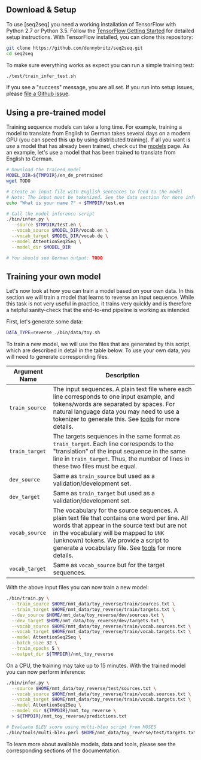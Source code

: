 ## Download & Setup

To use [seq2seq] you need a working installation of TensorFlow with
Python 2.7 or Python 3.5. Follow the [TensorFlow Getting Started](https://www.tensorflow.org/get_started/os_setup)
for detailed setup instructions. With TensorFlow installed, you can clone this repository:

```bash
git clone https://github.com/dennybritz/seq2seq.git
cd seq2seq
```

To make sure everything works as expect you can run a simple training test:

```bash
./test/train_infer_test.sh
```

If you see a "success" message, you are all set. If you run into setup issues,
please [file a Github issue](https://github.com/dennybritz/seq2seq/issues).


## Using a pre-trained model

Training sequence models can take a long time. For example, training a model to
translate from English to German takes several days on a modern GPU (you can speed this up by using distributed training). If all you want is *use* a model that has already been trained, check out the [models](models.md) page. As an example, let's use a model that has been trained to translate from English to German.

```bash
# Download the trained model
MODEL_DIR=${TMPDIR}/en_de_pretrained
wget TODO

# Create an input file with English sentences to feed to the model
# Note: The input must be tokenized. See the data section for more info.
echo "What is your name ?" > $TMPDIR/test.en

# Call the model inference script
./bin/infer.py \
  --source $TMPDIR/test.en \
  --vocab_source $MODEL_DIR/vocab.en \
  --vocab_target $MODEL_DIR/vocab.de \
  --model AttentionSeq2Seq \
  --model_dir $MODEL_DIR

# You should see German output: TODO
```

## Training your own model

Let's now look at how you can train a model based on your own data. In this section we will train a model that learns to reverse an input sequence. While this task is not very useful in practice, it trains very quickly and is therefore a helpful sanity-check that the end-to-end pipeline is working as intended.

First, let's generate some data:

```bash
DATA_TYPE=reverse ./bin/data/toy.sh
```

To train a new model, we will use the files that are generated by this script, which are described in detail in the table below. To use your own data, you will need to generate corresponding files.

| Argument Name | Description |
| --- | --- |
| `train_source` | The input sequences. A plain text file where each line corresponds to one input example, and tokens/words are separated by spaces. For natural language data you may need to use a tokenizer to generate this. See [tools](tools/) for more details. |
| `train_target` | The targets sequences in the same format as `train_target`. Each line corresponds to the "translation" of the input sequence in the same line in `train_target`. Thus, the number of lines in these two files must be equal. |
| `dev_source` | Same as `train_source` but used as a validation/development set. |
| `dev_target` | Same as `train_target` but used as a validation/development set. |
| `vocab_source` | The vocabulary for the source sequences. A plain text file that contains one word per line. All words that appear in the source text but are not in the vocabulary will be mapped to `UNK` (unknown) tokens. We provide a script to generate a vocabulary file. See [tools](tools/) for more details. |
| `vocab_target` | Same as `vocab_source` but for the target sequences. |


With the above input files you can now train a new model:

```bash
./bin/train.py \
  --train_source $HOME/nmt_data/toy_reverse/train/sources.txt \
  --train_target $HOME/nmt_data/toy_reverse/train/targets.txt \
  --dev_source $HOME/nmt_data/toy_reverse/dev/sources.txt \
  --dev_target $HOME/nmt_data/toy_reverse/dev/targets.txt \
  --vocab_source $HOME/nmt_data/toy_reverse/train/vocab.sources.txt \
  --vocab_target $HOME/nmt_data/toy_reverse/train/vocab.targets.txt \
  --model AttentionSeq2Seq \
  --batch_size 32 \
  --train_epochs 5 \
  --output_dir ${TMPDIR}/nmt_toy_reverse
```

On a CPU, the training may take up to 15 minutes. With the trained model you can now perform inference:

```bash
./bin/infer.py \
  --source $HOME/nmt_data/toy_reverse/test/sources.txt \
  --vocab_source $HOME/nmt_data/toy_reverse/train/vocab.sources.txt \
  --vocab_target $HOME/nmt_data/toy_reverse/train/vocab.targets.txt \
  --model AttentionSeq2Seq \
  --model_dir ${TMPDIR}/nmt_toy_reverse \
  > ${TMPDIR}/nmt_toy_reverse/predictions.txt

# Evaluate BLEU score using multi-bleu script from MOSES
./bin/tools/multi-bleu.perl $HOME/nmt_data/toy_reverse/test/targets.txt < ${TMPDIR}/nmt_toy_reverse/predictions.txt
```

To learn more about available models, data and tools, please see the corresponding sections of the documentation.


